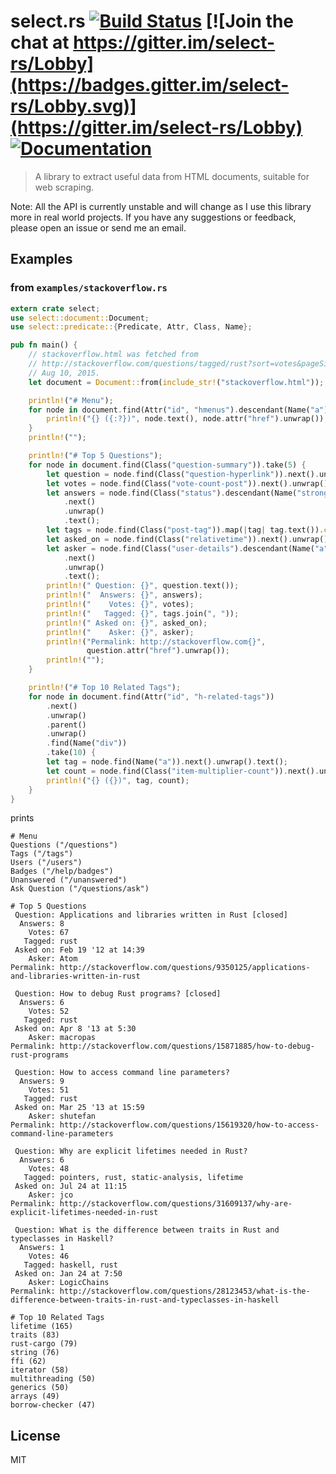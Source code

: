 # select.rs [![Build Status](https://travis-ci.org/utkarshkukreti/select.rs.svg?branch=master)](https://travis-ci.org/utkarshkukreti/select.rs) [![Join the chat at https://gitter.im/select-rs/Lobby](https://badges.gitter.im/select-rs/Lobby.svg)](https://gitter.im/select-rs/Lobby) [![Documentation](https://docs.rs/select/badge.svg)](https://docs.rs/select/)

> A library to extract useful data from HTML documents, suitable for web scraping.

Note: All the API is currently unstable and will change as I use this library
more in real world projects. If you have any suggestions or feedback, please
open an issue or send me an email.

## Examples

### from `examples/stackoverflow.rs`

```rust
extern crate select;
use select::document::Document;
use select::predicate::{Predicate, Attr, Class, Name};

pub fn main() {
    // stackoverflow.html was fetched from
    // http://stackoverflow.com/questions/tagged/rust?sort=votes&pageSize=50 on
    // Aug 10, 2015.
    let document = Document::from(include_str!("stackoverflow.html"));

    println!("# Menu");
    for node in document.find(Attr("id", "hmenus").descendant(Name("a"))) {
        println!("{} ({:?})", node.text(), node.attr("href").unwrap());
    }
    println!("");

    println!("# Top 5 Questions");
    for node in document.find(Class("question-summary")).take(5) {
        let question = node.find(Class("question-hyperlink")).next().unwrap();
        let votes = node.find(Class("vote-count-post")).next().unwrap().text();
        let answers = node.find(Class("status").descendant(Name("strong")))
            .next()
            .unwrap()
            .text();
        let tags = node.find(Class("post-tag")).map(|tag| tag.text()).collect::<Vec<_>>();
        let asked_on = node.find(Class("relativetime")).next().unwrap().text();
        let asker = node.find(Class("user-details").descendant(Name("a")))
            .next()
            .unwrap()
            .text();
        println!(" Question: {}", question.text());
        println!("  Answers: {}", answers);
        println!("    Votes: {}", votes);
        println!("   Tagged: {}", tags.join(", "));
        println!(" Asked on: {}", asked_on);
        println!("    Asker: {}", asker);
        println!("Permalink: http://stackoverflow.com{}",
                 question.attr("href").unwrap());
        println!("");
    }

    println!("# Top 10 Related Tags");
    for node in document.find(Attr("id", "h-related-tags"))
        .next()
        .unwrap()
        .parent()
        .unwrap()
        .find(Name("div"))
        .take(10) {
        let tag = node.find(Name("a")).next().unwrap().text();
        let count = node.find(Class("item-multiplier-count")).next().unwrap().text();
        println!("{} ({})", tag, count);
    }
}
```

prints

```
# Menu
Questions ("/questions")
Tags ("/tags")
Users ("/users")
Badges ("/help/badges")
Unanswered ("/unanswered")
Ask Question ("/questions/ask")

# Top 5 Questions
 Question: Applications and libraries written in Rust [closed]
  Answers: 8
    Votes: 67
   Tagged: rust
 Asked on: Feb 19 '12 at 14:39
    Asker: Atom
Permalink: http://stackoverflow.com/questions/9350125/applications-and-libraries-written-in-rust

 Question: How to debug Rust programs? [closed]
  Answers: 6
    Votes: 52
   Tagged: rust
 Asked on: Apr 8 '13 at 5:30
    Asker: macropas
Permalink: http://stackoverflow.com/questions/15871885/how-to-debug-rust-programs

 Question: How to access command line parameters?
  Answers: 9
    Votes: 51
   Tagged: rust
 Asked on: Mar 25 '13 at 15:59
    Asker: shutefan
Permalink: http://stackoverflow.com/questions/15619320/how-to-access-command-line-parameters

 Question: Why are explicit lifetimes needed in Rust?
  Answers: 6
    Votes: 48
   Tagged: pointers, rust, static-analysis, lifetime
 Asked on: Jul 24 at 11:15
    Asker: jco
Permalink: http://stackoverflow.com/questions/31609137/why-are-explicit-lifetimes-needed-in-rust

 Question: What is the difference between traits in Rust and typeclasses in Haskell?
  Answers: 1
    Votes: 46
   Tagged: haskell, rust
 Asked on: Jan 24 at 7:50
    Asker: LogicChains
Permalink: http://stackoverflow.com/questions/28123453/what-is-the-difference-between-traits-in-rust-and-typeclasses-in-haskell

# Top 10 Related Tags
lifetime (165)
traits (83)
rust-cargo (79)
string (76)
ffi (62)
iterator (58)
multithreading (50)
generics (50)
arrays (49)
borrow-checker (47)
```

## License

MIT
